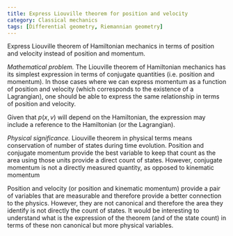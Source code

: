 ```yaml
---
title: Express Liouville theorem for position and velocity
category: Classical mechanics
tags: [Differential geometry, Riemannian geometry]
---
```

Express Liouville theorem of Hamiltonian mechanics in terms of position and velocity
instead of position and momentum.

*Mathematical problem.* The Liouville theorem  of Hamiltonian mechanics has
its simplest expression in terms of conjugate quantities (i.e. position and
momentum). In those cases where we can express momentum as a function of position
and velocity (which corresponds to the existence of a Lagrangian), one should
be able to express the same relationship in terms of position and velocity.

Given that $p(x,v)$ will depend on the Hamiltonian, the expression may include
a reference to the Hamiltonian (or the Lagrangian).

*Physical significance.* Liouville theorem in physical terms means conservation
of number of states during time evolution. Position and conjugate momentum provide
the best variable to keep that count as the area using those units provide
a direct count of states. However, conjugate momentum is not a directly
measured quantity, as opposed to kinematic momentum

Position and velocity (or position and kinematic momentum) provide a pair of
variables that are measurable and therefore provide a better connection to the
physics. However, they are not canonical and therefore the area they identify
is not directly the count of states. It would be interesting to understand
what is the expression of the theorem (and of the state count) in terms of these
non canonical but more physical variables.
